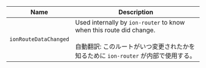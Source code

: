 | Name                  | Description                                                                                                                                                       |
| --------------------- | ----------------------------------------------------------------------------------------------------------------------------------------------------------------- |
| `ionRouteDataChanged` | Used internally by `ion-router` to know when this route did change.<br /><br />自動翻訳: このルートがいつ変更されたかを知るために `ion-router` が内部で使用する。 |
